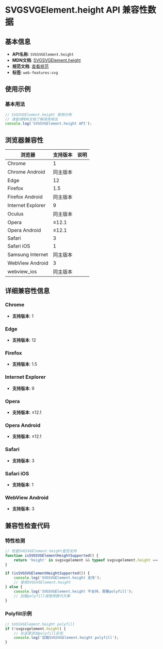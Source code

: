 # SVGSVGElement.height API 兼容性数据

## 基本信息

- **API名称**: `SVGSVGElement.height`
- **MDN文档**: [SVGSVGElement.height](https://developer.mozilla.org/docs/Web/API/SVGSVGElement/height)
- **规范文档**: [查看规范](https://svgwg.org/svg2-draft/struct.html#__svg__SVGSVGElement__height)
- **标签**: `web-features:svg`

## 使用示例

### 基本用法

```javascript
// SVGSVGElement.height 使用示例
// 请查阅MDN文档了解具体用法
console.log('SVGSVGElement.height API');
```

## 浏览器兼容性

| 浏览器 | 支持版本 | 说明 |
|--------|----------|------|
| Chrome | 1 |  |
| Chrome Android | 同主版本 |  |
| Edge | 12 |  |
| Firefox | 1.5 |  |
| Firefox Android | 同主版本 |  |
| Internet Explorer | 9 |  |
| Oculus | 同主版本 |  |
| Opera | ≤12.1 |  |
| Opera Android | ≤12.1 |  |
| Safari | 3 |  |
| Safari iOS | 1 |  |
| Samsung Internet | 同主版本 |  |
| WebView Android | 3 |  |
| webview_ios | 同主版本 |  |

## 详细兼容性信息

### Chrome

- **支持版本**: 1

### Edge

- **支持版本**: 12

### Firefox

- **支持版本**: 1.5

### Internet Explorer

- **支持版本**: 9

### Opera

- **支持版本**: ≤12.1

### Opera Android

- **支持版本**: ≤12.1

### Safari

- **支持版本**: 3

### Safari iOS

- **支持版本**: 1

### WebView Android

- **支持版本**: 3

## 兼容性检查代码

### 特性检测

```javascript
// 检查SVGSVGElement.height是否支持
function isSVGSVGElementHeightSupported() {
    return 'height' in svgsvgelement && typeof svgsvgelement.height === 'function';
}

if (isSVGSVGElementHeightSupported()) {
    console.log('SVGSVGElement.height 支持');
    // 使用SVGSVGElement.height
} else {
    console.log('SVGSVGElement.height 不支持，需要polyfill');
    // 加载polyfill或使用替代方案
}
```

### Polyfill示例

```javascript
// SVGSVGElement.height polyfill
if (!svgsvgelement.height) {
    // 在这里添加polyfill实现
    console.log('加载SVGSVGElement.height polyfill');
}
```

